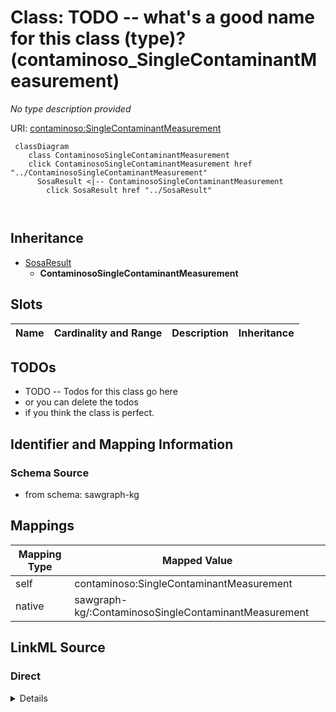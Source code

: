 

# Class: TODO -- what's a good name for this class (type)? (contaminoso_SingleContaminantMeasurement)


_No type description provided_





URI: [contaminoso:SingleContaminantMeasurement](http://sawgraph.spatialai.org/v1/contaminoso#SingleContaminantMeasurement)






```mermaid
 classDiagram
    class ContaminosoSingleContaminantMeasurement
    click ContaminosoSingleContaminantMeasurement href "../ContaminosoSingleContaminantMeasurement"
      SosaResult <|-- ContaminosoSingleContaminantMeasurement
        click SosaResult href "../SosaResult"
      
      
```





## Inheritance
* [SosaResult](../classes/SosaResult.md)
    * **ContaminosoSingleContaminantMeasurement**



## Slots

| Name | Cardinality and Range | Description | Inheritance |
| ---  | --- | --- | --- |









## TODOs

* TODO -- Todos for this class go here
* or you can delete the todos
* if you think the class is perfect.

## Identifier and Mapping Information







### Schema Source


* from schema: sawgraph-kg




## Mappings

| Mapping Type | Mapped Value |
| ---  | ---  |
| self | contaminoso:SingleContaminantMeasurement |
| native | sawgraph-kg/:ContaminosoSingleContaminantMeasurement |







## LinkML Source

<!-- TODO: investigate https://stackoverflow.com/questions/37606292/how-to-create-tabbed-code-blocks-in-mkdocs-or-sphinx -->

### Direct

<details>
```yaml
name: contaminoso_SingleContaminantMeasurement
description: No type description provided
title: TODO -- what's a good name for this class (type)?
todos:
- TODO -- Todos for this class go here
- or you can delete the todos
- if you think the class is perfect.
notes:
- Class with 115882 occurences.
from_schema: sawgraph-kg
rank: 1000
is_a: sosa_Result
class_uri: contaminoso:SingleContaminantMeasurement

```
</details>

### Induced

<details>
```yaml
name: contaminoso_SingleContaminantMeasurement
description: No type description provided
title: TODO -- what's a good name for this class (type)?
todos:
- TODO -- Todos for this class go here
- or you can delete the todos
- if you think the class is perfect.
notes:
- Class with 115882 occurences.
from_schema: sawgraph-kg
rank: 1000
is_a: sosa_Result
class_uri: contaminoso:SingleContaminantMeasurement

```
</details>